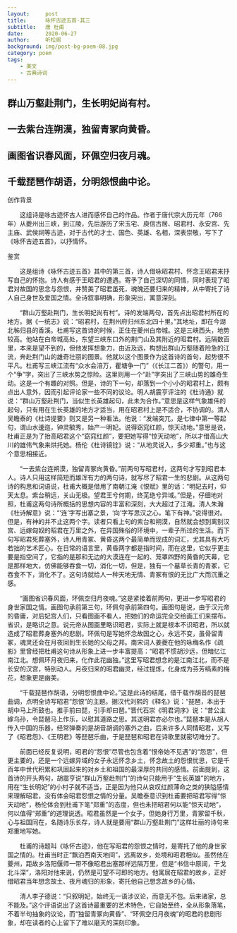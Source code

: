 ```yaml
---
layout:     post
title:      咏怀古迹五首·其三
subtitle:   唐 杜甫
date:       2020-06-27
author:     听松阁
background: img/post-bg-poem-08.jpg
category: poem
tags:
    - 美文
    - 古典诗词
---
```


## 群山万壑赴荆门，生长明妃尚有村。

## 一去紫台连朔漠，独留青冢向黄昏。

## 画图省识春风面，环佩空归夜月魂。

## 千载琵琶作胡语，分明怨恨曲中论。



创作背景

　　这组诗是咏古迹怀古人进而感怀自己的作品。作者于唐代宗大历元年（766年）从夔州出三峡，到江陵，先后游历了宋玉宅、庾信古居、昭君村、永安宫、先主庙、武侯祠等古迹，对于古代的才士、国色、英雄、名相，深表崇敬，写下了《咏怀古迹五首》，以抒情怀。







鉴赏



　　这是组诗《咏怀古迹五首》其中的第三首，诗人借咏昭君村、怀念王昭君来抒写自己的怀抱。诗人有感于王昭君的遭遇。寄予了自己深切的同情，同时表现了昭君对故国的思念与怨恨，并赞美了昭君虽死，魂魄还要归来的精神，从中寄托了诗人自己身世及爱国之情。全诗叙事明确，形象突出，寓意深刻。



　　“群山万壑赴荆门，生长明妃尚有村”。诗的发端两句，首先点出昭君村所在的地方。据《一统志》说：“昭君村，在荆州府归州东北四十里。”其地址，即在今湖北秭归县的香溪。杜甫写这首诗的时候，正住在夔州白帝城。这是三峡西头，地势较高。他站在白帝城高处，东望三峡东口外的荆门山及其附近的昭君村。远隔数百里，本来是望不到的，但他发挥想象力，由近及远，构想出群山万壑随着险急的江流，奔赴荆门山的雄奇壮丽的图景。他就以这个图景作为这首诗的首句，起势很不平凡。杜甫写三峡江流有“众水会涪万，瞿塘争一门”（《长江二首》）的警句，用一个“争”字，突出了三峡水势之惊险。这里则用一个“赴”字突出了三峡山势的雄奇生动。这是一个有趣的对照。但是，诗的下一句，却落到一个小小的昭君村上，颇有点出人意外，因而引起评论家一些不同的议论。明人胡震亨评注的《杜诗通》就说：“群山万壑赴荆门，当似生长英雄起句，此未为合作。”意思是这样气象雄伟的起句，只有用在生长英雄的地方才适当，用在昭君村上是不适合，不协调的。清人吴瞻泰的《杜诗提要》则又是另一种看法。他说：“发端突兀，是七律中第一等起句，谓山水逶迤，钟灵毓秀，始产一明妃。说得窈窕红颜，惊天动地。”意思是说，杜甫正是为了抬高昭君这个“窈窕红颜”，要把她写得“惊天动地”，所以才借高山大川的雄伟气象来烘托她。杨伦《杜诗镜铨》说：“从地灵说入，多少郑重。”也与这个意思相接近。



　　“一去紫台连朔漠，独留青冢向黄昏。”前两句写昭君村，这两句才写到昭君本人。诗人只用这样简短而雄浑有力的两句诗，就写尽了昭君一生的悲剧。从这两句诗的构思和词语说，杜甫大概是借用了南朝江淹《恨赋》里的话：“明妃去时，仰天太息。紫台稍远，关山无极。望君王兮何期，终芜绝兮异域。”但是，仔细地对照，杜甫这两句诗所概括的思想内容的丰富和深刻，大大超过了江淹。清人朱瀚《杜诗解意》说：“‘连’字写出塞之景，‘向’字写思汉之心，笔下有神。”说得很对。但是，有神的并不止这两个字。读者只看上句的紫台和朔漠，自然就会想到离别汉宫、远嫁匈奴的昭君在万里之外，在异国殊俗的环境中，一辈子所过的生活。而下句写昭君死葬塞外，诗人用青冢、黄昏这两个最简单而现成的词汇，尤其具有大巧若拙的艺术匠心。在日常的语言里，黄昏两字都是指时间，而在这里，它似乎更主要是指空间了，它指的是那和无边的大漠连在一起的、笼罩四野的黄昏的天幕，它是那样地大，仿佛能够吞食一切，消化一切，但是，独有一个墓草长青的青冢，它吞食不下，消化不了。这句诗就给人一种天地无情、青冢有恨的无比广大而沉重之感。



　　“画图省识春风面，环佩空归月夜魂。”这是紧接着前两句，更进一步写昭君的身世家国之情。画图句承前第三句，环佩句承前第四句。画图句是说，由于汉元帝的昏庸，对后妃宫人们，只看图画不看人，把她们的命运完全交给画工们来摆布。省识，是略识之意。说元帝从图画里略识昭君，实际上就是根本不识昭君，所以就造成了昭君葬身塞外的悲剧。环佩句是写她怀念故国之心，永远不变，虽骨留青冢，魂灵还会在月夜回到生长她的父母之邦。南宋词人姜夔在他的咏梅名作《疏影》里曾经把杜甫这句诗从形象上进一步丰富提高：“昭君不惯胡沙远，但暗忆江南江北。想佩环月夜归来，化作此花幽独。”这里写昭君想念的是江南江北，而不是长安的汉宫，特别动人。月夜归来的昭君幽灵，经过提炼，化身成为芬芳缟素的梅花，想象更是幽美。



　　“千载琵琶作胡语，分明怨恨曲中论。”这是此诗的结尾，借千载作胡音的琵琶曲调，点明全诗写昭君“怨恨”的主题。据汉代刘熙的《释名》说：“琵琶，本出于胡中马上所鼓也。推手前曰琵，引手却曰琶。”晋代石崇《明君词序》说：“昔公主嫁乌孙，令琵琶马上作乐，以慰其道路之思。其送明君亦必尔也。”琵琶本是从胡人传入中国的乐器，经常弹奏的是胡音胡调的塞外之曲，后来许多人同情昭君，又写了《昭君怨》、《王明君》等琵琶乐曲，于是琵琶和昭君在诗歌里就密切难分了。



　　前面已经反复说明，昭君的“怨恨”尽管也包含着“恨帝始不见遇”的“怨思”，但更主要的，还是一个远嫁异域的女子永远怀念乡土，怀念故土的怨恨忧思，它是千百年中世代积累和巩固起来的对乡土和祖国的最深厚的共同的感情。前面提到，这首诗的开头两句，胡震亨说“群山万壑赴荆门”的诗句只能用于“生长英雄”的地方，用在“生长明妃”的小村子就不适当，正是因为他只从哀叹红颜薄命之类的狭隘感情来理解昭君，没有体会昭君怨恨之情的分量。吴瞻泰意识到杜甫要把昭君写得“惊天动地”，杨伦体会到杜甫下笔“郑重”的态度，但也未把昭君何以能“惊天动地”，何以值得“郑重”的道理说透。昭君虽然是一个女子，但她身行万里，青冢留千秋，心与祖国同在，名随诗乐长存，诗人就是要用“群山万壑赴荆门”这样壮丽的诗句来郑重地写她。



　　杜甫的诗题叫《咏怀古迹》，他在写昭君的怨恨之情时，是寄托了他的身世家国之情的。杜甫当时正“飘泊西南天地间”，远离故乡，处境和昭君相似。虽然他在夔州，距故乡洛阳偃师一带不像昭君出塞那样远隔万里，但是“书信中原阔，干戈北斗深”，洛阳对他来说，仍然是可望不可即的地方。他寓居在昭君的故乡，正好借昭君当年想念故土、夜月魂归的形象，寄托他自己想念故乡的心情。



　　清人李子德说：“只叙明妃，始终无一语涉议论，而意无不包。后来诸家，总不能及。”这个评语说出了这首诗最重要的艺术特色，它自始至终，全从形象落笔，不着半句抽象的议论，而“独留青冢向黄昏”、“环佩空归月夜魂”的昭君的悲剧形象，却在读者的心上留下了难以磨灭的深刻印象。
